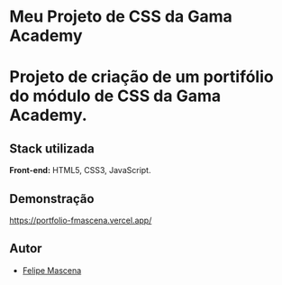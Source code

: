 # Meu Projeto de CSS da Gama Academy
# Projeto de criação de um portifólio do módulo de CSS da Gama Academy.

## Stack utilizada

**Front-end:** HTML5, CSS3, JavaScript.

## Demonstração
https://portfolio-fmascena.vercel.app/

## Autor

- [Felipe Mascena](https://github.com/FMascena)
